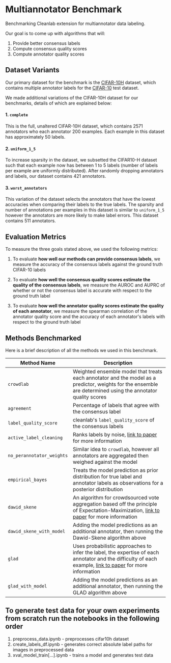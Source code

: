 # Multiannotator Benchmark
Benchmarking Cleanlab extension for multiannotator data labeling.

Our goal is to come up with algorithms that will:
1. Provide better consensus labels
2. Compute consensus quality scores 
3. Compute annotator quality scores

## Dataset Variants
Our primary dataset for the benchmark is the [CIFAR-10H](https://github.com/jcpeterson/cifar-10h) dataset, which contains multiple annotator labels for the [CIFAR-10](https://www.cs.toronto.edu/~kriz/cifar.html) test dataset.

We made additional variations of the CIFAR-10H dataset for our benchmarks, details of which are explained below:

#### 1. `complete`
This is the full, unaltered CIFAR-10H dataset, which contains 2571 annotators who each annotator 200 examples. Each example in this dataset has approximately 50 labels.

#### 2. `uniform_1_5`
To increase sparsity in the dataset, we subsetted the CIFAR10-H dataset such that each example now has between 1 to 5 labels (number of labels per example are uniformly distributed). After randomly dropping annotators and labels, our dataset contains 421 annotators.

#### 3. `worst_annotators`
This variation of the dataset selects the annotators that have the lowest accuracies when comparing their labels to the true labels. The sparsity and number of annotations per examples in this dataset is similar to `uniform_1_5` however the annotators are more likely to make label errors. This dataset contains 511 annotators.

## Evaluation Metrics

To measure the three goals stated above, we used the following metrics:

1. To evaluate **how well our methods can provide consensus labels**, we measure the accuracy of the consensus labels against the ground truth CIFAR-10 labels

2. To evaluate **how well the consensus quality scores estimate the quality of the consensus labels**, we measure the AUROC and AUPRC of whether or not the consensus label is accurate with respect to the ground truth label

3. To evaluate **how well the annotator quality scores estimate the quality of each annotator**, we measure the spearman correlation of the annotator quality score and the accuracy of each annotator's labels with respect to the ground truth label



## Methods Benchmarked

Here is a brief description of all the methods we used in this benchmark.

| Method Name | Description |
| --- | ----------- |
| `crowdlab` | Weighted ensemble model that treats each annotator and the model as a predictor, weights for the ensemble are determined using the annotator quality scores | 
| `agreement` | Percentage of labels that agree with the consensus label |
| `label_quality_score` | cleanlab's `label_quality_score` of the consensus labels |
| `active_label_cleaning` | Ranks labels by noise, [link to paper](https://www.nature.com/articles/s41467-022-28818-3.pdf?origin=ppub) for more information |
| `no_perannotator_weights` | Similar idea to `crowdlab`, however all annotators are aggregated then weighed against the model |
| `empirical_bayes` | Treats the model prediction as prior distribution for true label and annotator labels as observations for a posterior distribution |
| `dawid_skene` |  An algorithm for crowdsourced vote aggregation based off the principle of Expectation-Maximization, [link to paper](https://www.jstor.org/stable/2346806?origin=crossref) for more information |
| `dawid_skene_with_model` | Adding the model predictions as an additional annotator, then running the Dawid-Skene algorithm above |
| `glad` | Uses probabilistic approaches to infer the label, the expertise of each annotator and the difficulty of each example, [link to paper](https://proceedings.neurips.cc/paper/2009/file/f899139df5e1059396431415e770c6dd-Paper.pdf) for more information |
| `glad_with_model` |  Adding the model predictions as an additional annotator, then running the GLAD algorithm above |


## To generate test data for your own experiments from scratch run the notebooks in the following order
1. preprocess_data.ipynb - preprocesses cifar10h dataset
2. create_labels_df.ipynb - generates correct absolute label paths for images in preprocessed data
3. xval_model_train[...].ipynb - trains a model and generates test data
